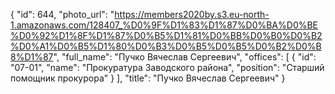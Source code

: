 {
    "id": 644,
    "photo_url": "https://members2020by.s3.eu-north-1.amazonaws.com/128407_%D0%9F%D1%83%D1%87%D0%BA%D0%BE%D0%92%D1%8F%D1%87%D0%B5%D1%81%D0%BB%D0%B0%D0%B2%D0%A1%D0%B5%D1%80%D0%B3%D0%B5%D0%B5%D0%B2%D0%B8%D1%87",
    "full_name": "Пучко Вячеслав Сергеевич",
    "offices": [
        {
            "id": "07-01",
            "name": "Прокуратура Заводского района",
            "position": "Старший помощник прокурора"
        }
    ],
    "title": "Пучко Вячеслав Сергеевич"
}